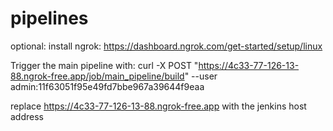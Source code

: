 # pipelines


optional: install ngrok: https://dashboard.ngrok.com/get-started/setup/linux

Trigger the main pipeline with:
curl -X POST "https://4c33-77-126-13-88.ngrok-free.app/job/main_pipeline/build" --user admin:11f63051f95e49fd7bbe967a39644f9eaa

replace https://4c33-77-126-13-88.ngrok-free.app with the jenkins host address

